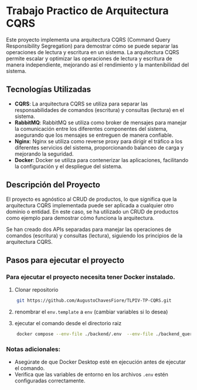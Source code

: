 # Trabajo Practico de Arquitectura CQRS

Este proyecto implementa una arquitectura CQRS (Command Query Responsibility Segregation) para demostrar cómo se puede separar las operaciones de lectura y escritura en un sistema. La arquitectura CQRS permite escalar y optimizar las operaciones de lectura y escritura de manera independiente, mejorando así el rendimiento y la mantenibilidad del sistema.

## Tecnologías Utilizadas

- **CQRS**: La arquitectura CQRS se utiliza para separar las responsabilidades de comandos (escritura) y consultas (lectura) en el sistema.
- **RabbitMQ**: RabbitMQ se utiliza como broker de mensajes para manejar la comunicación entre los diferentes componentes del sistema, asegurando que los mensajes se entreguen de manera confiable.
- **Nginx**: Nginx se utiliza como reverse proxy para dirigir el tráfico a los diferentes servicios del sistema, proporcionando balanceo de carga y mejorando la seguridad.
- **Docker**: Docker se utiliza para contenerizar las aplicaciones, facilitando la configuración y el despliegue del sistema.

## Descripción del Proyecto

El proyecto es agnóstico al CRUD de productos, lo que significa que la arquitectura CQRS implementada puede ser aplicada a cualquier otro dominio o entidad. En este caso, se ha utilizado un CRUD de productos como ejemplo para demostrar cómo funciona la arquitectura.

Se han creado dos APIs separadas para manejar las operaciones de comandos (escritura) y consultas (lectura), siguiendo los principios de la arquitectura CQRS.

## Pasos para ejecutar el proyecto

### Para ejecutar el proyecto necesita tener Docker instalado.

1. Clonar repositorio

```bash
    git https://github.com/AugustoChavesFiore/TLPIV-TP-CQRS.git
```

2. renombrar el `env.template` a `env` (cambiar variables si lo desea)

3. ejecutar el comando desde el directorio raiz

```bash
    docker compose --env-file ./backend/.env  --env-file ./backend_querys/.env up --build -d
```

### Notas adicionales:

- Asegúrate de que Docker Desktop esté en ejecución antes de ejecutar el comando.
- Verifica que las variables de entorno en los archivos `.env` estén configuradas correctamente.
